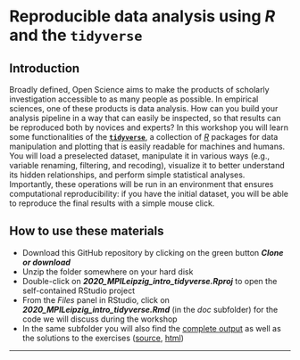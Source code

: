 # Reproducible data analysis using **_R_** and the `tidyverse`

## Introduction

Broadly defined, Open Science aims to make the products of scholarly investigation accessible to as many people as possible. In empirical sciences, one of these products is data analysis. How can you build your analysis pipeline in a way that can easily be inspected, so that results can be reproduced both by novices and experts? In this workshop you will learn some functionalities of the [**`tidyverse`**](https://www.tidyverse.org/), a collection of [_R_](https://www.r-project.org/) packages for data manipulation and plotting that is easily readable for machines and humans. You will load a preselected dataset, manipulate it in various ways (e.g., variable renaming, filtering, and recoding), visualize it to better understand its hidden relationships, and perform simple statistical analyses. Importantly, these operations will be run in an environment that ensures computational reproducibility: if you have the initial dataset, you will be able to reproduce the final results with a simple mouse click.

## How to use these materials

* Download this GitHub repository by clicking on the green button _**Clone or download**_
* Unzip the folder somewhere on your hard disk
* Double-click on _**2020_MPILeipzig_intro_tidyverse.Rproj**_ to open the self-contained RStudio project
* From the _Files_ panel in RStudio, click on _**2020_MPILeipzig_intro_tidyverse.Rmd**_ (in the _doc_ subfolder) for the code we will discuss during the workshop
* In the same subfolder you will also find the [complete output](https://github.com/aschetti/2020_MPILeipzig_intro_tidyverse/blob/master/doc/2020_MPILeipzig_intro_tidyverse.html) as well as the solutions to the exercises ([source](https://github.com/aschetti/2020_MPILeipzig_intro_tidyverse/blob/master/doc/2020_MPILeipzig_intro_tidyverse_exercises_solutions.Rmd), [html](https://github.com/aschetti/2020_MPILeipzig_intro_tidyverse/blob/master/doc/2020_MPILeipzig_intro_tidyverse_exercises_solutions.html))

***


